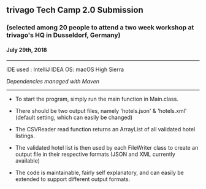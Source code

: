 ## trivago Tech Camp 2.0 Submission
### (selected among 20 people to attend a two week workshop at trivago's HQ in Dusseldorf, Germany)

#### July 29th, 2018
__________________________________

IDE used : IntelliJ IDEA
OS: macOS High Sierra

*Dependencies managed with Maven*
__________________________________

- To start the program, simply run the main function in Main.class.

- There should be two output files, namely 'hotels.json' & 'hotels.xml' (default setting, which can easily be changed)

- The CSVReader read function returns an ArrayList of all validated hotel listings.

- The validated hotel list is then used by each FileWriter class to create an output file in their respective formats (JSON and XML currently available)

- The code is maintainable, fairly self explanatory, and can easily be extended to support different output formats.

